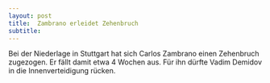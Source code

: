 ```yaml
---
layout: post
title:  Zambrano erleidet Zehenbruch
subtitle:  
---
```


Bei der Niederlage in Stuttgart hat sich Carlos Zambrano einen Zehenbruch zugezogen. Er fällt damit etwa 4 Wochen aus. Für ihn dürfte Vadim Demidov in die Innenverteidigung rücken.


